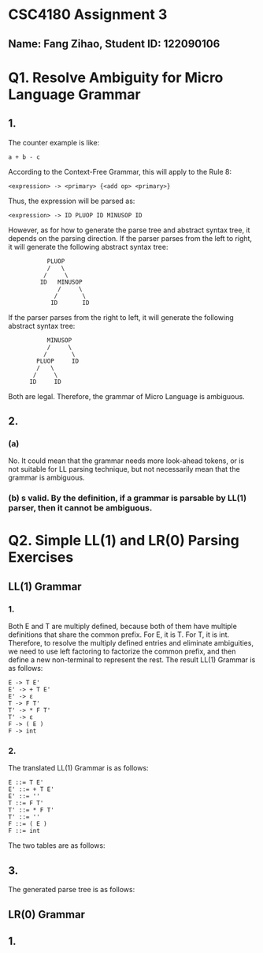 # CSC4180 Assignment 3
## Name: Fang Zihao, Student ID: 122090106

# Q1. Resolve Ambiguity for Micro Language Grammar
## 1. 
The counter example is like:
```
a + b - c
```  
According to the Context-Free Grammar, this will apply to the Rule 8:
```
<expression> -> <primary> {<add op> <primary>}
```
Thus, the expression will be parsed as:
```
<expression> -> ID PLUOP ID MINUSOP ID
```
However, as for how to generate the parse tree and abstract syntax tree, it depends on the parsing direction. If the parser parses from the left to right, it will generate the following abstract syntax tree:
```
           PLUOP
           /   \
          /     \
         ID   MINUSOP
              /     \
             /       \
            ID       ID
```
If the parser parses from the right to left, it will generate the following abstract syntax tree:
```
           MINUSOP
           /     \
          /       \
        PLUOP     ID
        /   \
       /     \
      ID     ID
```
Both are legal. Therefore, the grammar of Micro Language is ambiguous.
## 2.
### (a)
No. It could mean that the grammar needs more look-ahead tokens, or is not suitable for LL parsing technique, but not necessarily mean that the grammar is ambiguous.
### (b) s valid. By the definition, if a grammar is parsable by LL(1) parser, then it cannot be ambiguous.

# Q2. Simple LL(1) and LR(0) Parsing Exercises
## LL(1) Grammar
### 1.
Both E and T are multiply defined, because both of them have multiple definitions that share the common prefix. For E, it is T. For T, it is int. Therefore, to resolve the multiply defined entries and eliminate ambiguities, we need to use left factoring to factorize the common prefix, and then define a new non-terminal to represent the rest. The result LL(1) Grammar is as follows:
```
E -> T E'
E' -> + T E'
E' -> ε
T -> F T'
T' -> * F T'
T' -> ε
F -> ( E )
F -> int
```
### 2.
The translated LL(1) Grammar is as follows:
```
E ::= T E'
E' ::= + T E'
E' ::= ''
T ::= F T'
T' ::= * F T'
T' ::= ''
F ::= ( E )
F ::= int
```
The two tables are as follows:




## 3. 
The generated parse tree is as follows:



## LR(0) Grammar
## 1. 
